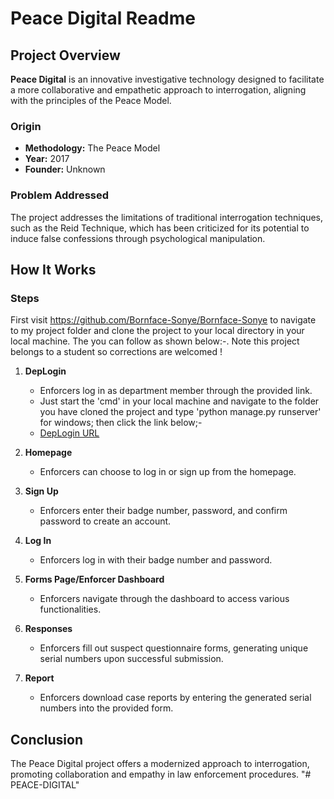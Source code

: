 # Peace Digital Readme

## Project Overview

**Peace Digital** is an innovative investigative technology designed to facilitate a more collaborative and empathetic approach to interrogation, aligning with the principles of the Peace Model.

### Origin
- **Methodology:** The Peace Model
- **Year:** 2017
- **Founder:** Unknown

### Problem Addressed
The project addresses the limitations of traditional interrogation techniques, such as the Reid Technique, which has been criticized for its potential to induce false confessions through psychological manipulation.

## How It Works

### Steps

First visit https://github.com/Bornface-Sonye/Bornface-Sonye to navigate to my project folder and clone the project to your local directory in your local machine.
The you can follow as shown below:-.
Note this project belongs to a student so corrections are welcomed !

1. **DepLogin**
   - Enforcers log in as department member through the provided link.
   - Just start the 'cmd' in your local machine and navigate to the folder you have cloned the project and type 'python manage.py runserver' for windows; then click the link below;-
   - [DepLogin URL](http://127.0.0.1:8000/peace/)

2. **Homepage**
   - Enforcers can choose to log in or sign up from the homepage.

3. **Sign Up**
   - Enforcers enter their badge number, password, and confirm password to create an account.

4. **Log In**
   - Enforcers log in with their badge number and password.

5. **Forms Page/Enforcer Dashboard**
   - Enforcers navigate through the dashboard to access various functionalities.

6. **Responses**
   - Enforcers fill out suspect questionnaire forms, generating unique serial numbers upon successful submission.

7. **Report**
   - Enforcers download case reports by entering the generated serial numbers into the provided form.

## Conclusion
The Peace Digital project offers a modernized approach to interrogation, promoting collaboration and empathy in law enforcement procedures.
"# PEACE-DIGITAL" 
